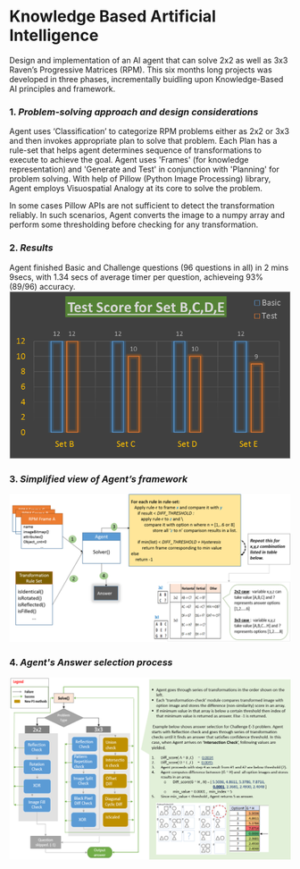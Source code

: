 # Knowledge Based Artificial Intelligence

Design and implementation of an AI agent that can solve 2x2 as well as 3x3 Raven’s Progressive Matrices (RPM).
This six months long projects was developed in three phases, incrementally buidling upon Knowledge-Based AI principles and framework. 


### 1. _Problem-solving approach and design considerations_

Agent uses ‘Classification’ to categorize RPM problems either as 2x2 or 3x3 and then invokes appropriate plan to solve that problem. Each Plan has a rule-set that helps agent determines sequence of transformations to execute to achieve the goal. Agent uses 'Frames' (for knowledge representation) and 'Generate and Test' in conjunction with 'Planning' for problem solving. With help of Pillow (Python Image Processing) library, Agent employs Visuospatial Analogy at its core to solve the problem.

In some cases Pillow APIs are not sufficient to detect the transformation reliably. In such scenarios, Agent converts the image to a numpy array and perform some thresholding before checking for any transformation.

### 2. _Results_   
Agent finished Basic and Challenge questions (96 questions in all) in 2 mins 9secs, with 1.34 secs of average timer per question, achieveing 93% (89/96) accuracy. 
![results](https://github.com/ach39/KnowledgeBased-AI/blob/master/imgs/results.png)


### 3. _Simplified view of Agent’s framework_
![framework](https://github.com/ach39/KnowledgeBased-AI/blob/master/imgs/Agent's%20framework.png)

### 4. _Agent's Answer selection process_
![Answer Selection](https://github.com/ach39/KnowledgeBased-AI/blob/master/imgs/answer_selection.png)
